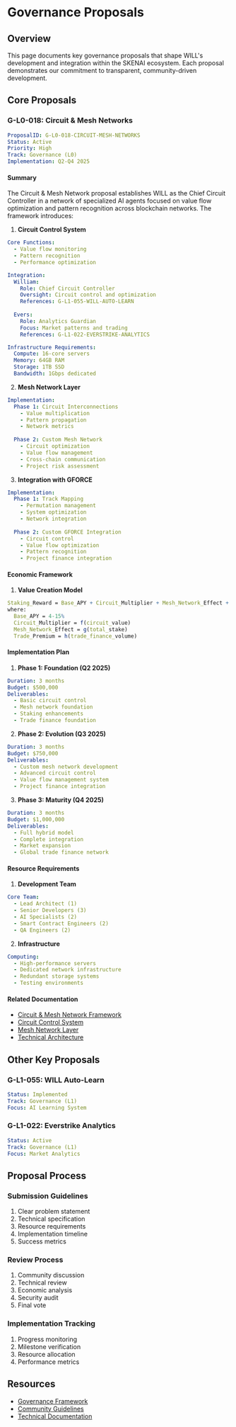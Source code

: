 # Governance Proposals

## Overview

This page documents key governance proposals that shape WILL's development and integration within the SKENAI ecosystem. Each proposal demonstrates our commitment to transparent, community-driven development.

## Core Proposals

### G-L0-018: Circuit & Mesh Networks
```yaml
ProposalID: G-L0-018-CIRCUIT-MESH-NETWORKS
Status: Active
Priority: High
Track: Governance (L0)
Implementation: Q2-Q4 2025
```

#### Summary
The Circuit & Mesh Network proposal establishes WILL as the Chief Circuit Controller in a network of specialized AI agents focused on value flow optimization and pattern recognition across blockchain networks. The framework introduces:

1. **Circuit Control System**
```yaml
Core Functions:
  - Value flow monitoring
  - Pattern recognition
  - Performance optimization

Integration:
  William:
    Role: Chief Circuit Controller
    Oversight: Circuit control and optimization
    References: G-L1-055-WILL-AUTO-LEARN
    
  Evers:
    Role: Analytics Guardian
    Focus: Market patterns and trading
    References: G-L1-022-EVERSTRIKE-ANALYTICS

Infrastructure Requirements:
  Compute: 16-core servers
  Memory: 64GB RAM
  Storage: 1TB SSD
  Bandwidth: 1Gbps dedicated
```

2. **Mesh Network Layer**
```yaml
Implementation:
  Phase 1: Circuit Interconnections
    - Value multiplication
    - Pattern propagation
    - Network metrics
  
  Phase 2: Custom Mesh Network
    - Circuit optimization
    - Value flow management
    - Cross-chain communication
    - Project risk assessment
```

3. **Integration with GFORCE**
```yaml
Implementation:
  Phase 1: Track Mapping
    - Permutation management
    - System optimization
    - Network integration
  
  Phase 2: Custom GFORCE Integration
    - Circuit control
    - Value flow optimization
    - Pattern recognition
    - Project finance integration
```

#### Economic Framework

1. **Value Creation Model**
```mathematica
Staking_Reward = Base_APY + Circuit_Multiplier + Mesh_Network_Effect + Trade_Premium
where:
  Base_APY = 4-15%
  Circuit_Multiplier = f(circuit_value)
  Mesh_Network_Effect = g(total_stake)
  Trade_Premium = h(trade_finance_volume)
```

#### Implementation Plan

1. **Phase 1: Foundation (Q2 2025)**
```yaml
Duration: 3 months
Budget: $500,000
Deliverables:
  - Basic circuit control
  - Mesh network foundation
  - Staking enhancements
  - Trade finance foundation
```

2. **Phase 2: Evolution (Q3 2025)**
```yaml
Duration: 3 months
Budget: $750,000
Deliverables:
  - Custom mesh network development
  - Advanced circuit control
  - Value flow management system
  - Project finance integration
```

3. **Phase 3: Maturity (Q4 2025)**
```yaml
Duration: 3 months
Budget: $1,000,000
Deliverables:
  - Full hybrid model
  - Complete integration
  - Market expansion
  - Global trade finance network
```

#### Resource Requirements

1. **Development Team**
```yaml
Core Team:
  - Lead Architect (1)
  - Senior Developers (3)
  - AI Specialists (2)
  - Smart Contract Engineers (2)
  - QA Engineers (2)
```

2. **Infrastructure**
```yaml
Computing:
  - High-performance servers
  - Dedicated network infrastructure
  - Redundant storage systems
  - Testing environments
```

#### Related Documentation
- [Circuit & Mesh Network Framework](Circuit-Mesh-Network)
- [Circuit Control System](Circuit-Control)
- [Mesh Network Layer](Mesh-Network)
- [Technical Architecture](Architecture)

## Other Key Proposals

### G-L1-055: WILL Auto-Learn
```yaml
Status: Implemented
Track: Governance (L1)
Focus: AI Learning System
```

### G-L1-022: Everstrike Analytics
```yaml
Status: Active
Track: Governance (L1)
Focus: Market Analytics
```

## Proposal Process

### Submission Guidelines
1. Clear problem statement
2. Technical specification
3. Resource requirements
4. Implementation timeline
5. Success metrics

### Review Process
1. Community discussion
2. Technical review
3. Economic analysis
4. Security audit
5. Final vote

### Implementation Tracking
1. Progress monitoring
2. Milestone verification
3. Resource allocation
4. Performance metrics

## Resources
- [Governance Framework](Research-and-XP)
- [Community Guidelines](Community-Guidelines)
- [Technical Documentation](Architecture)
